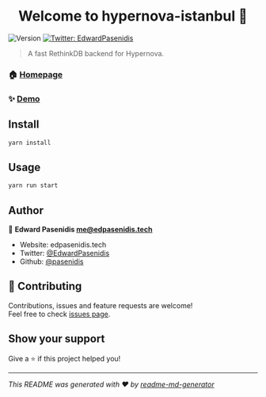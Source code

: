 <h1 align="center">Welcome to hypernova-istanbul 👋</h1>
<p>
  <img alt="Version" src="https://img.shields.io/badge/version-1.0.0-blue.svg?cacheSeconds=2592000" />
  <a href="https://twitter.com/EdwardPasenidis" target="_blank">
    <img alt="Twitter: EdwardPasenidis" src="https://img.shields.io/twitter/follow/EdwardPasenidis.svg?style=social" />
  </a>
</p>

> A fast RethinkDB backend for Hypernova.

### 🏠 [Homepage](https://hypernova.gq)

### ✨ [Demo](https://hypernova.gq)

## Install

```sh
yarn install
```

## Usage

```sh
yarn run start
```

## Author

👤 **Edward Pasenidis <me@edpasenidis.tech>**

* Website: edpasenidis.tech
* Twitter: [@EdwardPasenidis](https://twitter.com/EdwardPasenidis)
* Github: [@pasenidis](https://github.com/pasenidis)

## 🤝 Contributing

Contributions, issues and feature requests are welcome!<br />Feel free to check [issues page](https://github.com/HypernovaProject/issues). 

## Show your support

Give a ⭐️ if this project helped you!

***
_This README was generated with ❤️ by [readme-md-generator](https://github.com/kefranabg/readme-md-generator)_
